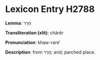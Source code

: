 # Lexicon Entry H2788

**Lemma**: חָרֵר

**Transliteration (xlit)**: chârêr

**Pronunciation**: khaw-rare'

**Description**:
from חָרַר; arid; parched place.
